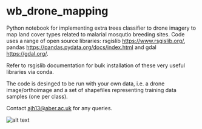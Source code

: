 # wb_drone_mapping
Python notebook for implementing extra trees classifier to drone imagery to map land cover types related to malarial mosqutio breeding sites. Code uses a range of open source libraries: rsgislib https://www.rsgislib.org/, pandas https://pandas.pydata.org/docs/index.html and gdal https://gdal.org/. 

Refer to rsgislib documentation for bulk installation of these very useful libraries via conda.

The code is desinged to be run with your own data, i.e. a drone image/orthoimage and a set of shapefiles representing training data samples (one per class).

Contact ajh13@aber.ac.uk for any queries.

![alt text](https://github.com/ajhardy13/wb_drone_mapping/image.png?raw=true)
